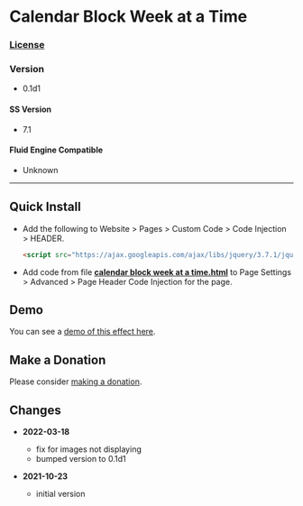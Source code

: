 # Calendar Block Week at a Time

### [License][99]

### Version

  * 0.1d1

#### SS Version

  * 7.1

#### Fluid Engine Compatible

  * Unknown

---

## Quick Install

* Add the following to Website > Pages > Custom Code > Code Injection >
  HEADER.
  
  ```html
  <script src="https://ajax.googleapis.com/ajax/libs/jquery/3.7.1/jquery.min.js"></script>
  ```
  
* Add code from file
  **[calendar block week at a time.html](calendar%20block%20week%20at%20a%20time.html#L1)**
  to Page Settings > Advanced > Page Header Code Injection for the page.

## Demo

You can see a
[demo of this effect here](https://toms-web-consulting-demos.squarespace.com/calendar-block-week-at-a-time?password=twcdemos).

## Make a Donation

Please consider
[making a donation](https://github.com/tomsWebConsulting/twcsl#make-a-donation).

## Changes

* **2022-03-18**

  * fix for images not displaying
  * bumped version to 0.1d1
  
* **2021-10-23**

  * initial version

[99]: https://github.com/tomsWebConsulting/twcsl/blob/main/LICENSE.txt#L1
